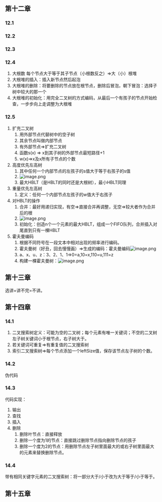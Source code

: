 ## 第十二章
### 12.1
### 12.2
### 12.3
### 12.4
1. 大根数 每个节点大于等于其子节点（小根数反之）=>大（小）根堆
2. 大根堆的插入：插入新节点然后起泡
3. 大根堆的删除：将要删除的节点放在根节点，删除后冒泡，朝下冒泡：选择子树中较大的那一个
4. 大根堆的初始化：用完全二叉树的方式编码，从最后一个有孩子的节点开始检查，一步步向上走调整为大根堆
### 12.5
1. 扩充二叉树
	1. 用外部节点代替树中的空子树
	2. 其余节点叫做内部节点
	3. 有外部节点=>扩充二叉树
	4. 函数s(x) => x到其子树的外部节点最短路径+1
	5. w(x)=>x及x所有子节点的个数
2. 高度优先左高树
	1. 其中任何一个内部节点的左孩子的s值大于等于右孩子的s值
	2. ![image.png](https://tva1.sinaimg.cn/large/006xYMUYly1h7yvgvh7o4j30ma03kdh1.jpg)
	3. 最大HBLT（是HBLT的同时还是大根树），最小HBLT同理
3. 重量优先左高树
	1. 定义：任何一个内部节点左孩子的w值大于右孩子
4. 对HBLT的操作
	1. 合并：最好用递归实现，有空=>直接合并再调整，无空=>较大者作为合并后的根
	2. ![image.png](https://tva1.sinaimg.cn/large/006xYMUYly1h7yweqi59kj30oe0ht782.jpg)
	3. 初始化：创造n个一个元素的最大HBLT，组成一个FIFO队列，合并插入对尾直到只有一棵HBLT
5. 霍夫曼编码
	1. 根据不同符号在一段文本中相对出现的频率进行编码。
	2. 霍夫曼树（好丑，回去慢慢画）=>生成的编码：霍夫曼编码![image.png](https://tva1.sinaimg.cn/large/006xYMUYly1h7ywxf1hc1j306o08lmxx.jpg)
	3. a、x、u、z：3、2、1、1=>0=a,10=x,110=u,111=z
	4. 构建一棵霍夫曼树：![image.png](https://tva1.sinaimg.cn/large/006xYMUYly1h7yx3uhptzj30fn0do76r.jpg)


## 第十三章
选讲+讲不完=不讲。

## 第十四章
### 14.1
1. 二叉搜索树定义：可能为空的二叉树；每个元素有唯一关键词；不空的二叉树左子树关键词小于根节点，右子树大于。
2. 若关键词可重复=>有重复值的二叉搜索树
3. 索引二叉搜索树=>每个节点添加一个leftSize值，保存该节点左子树的个数。
### 14.2
伪代码

### 14.3
代码实现：
1. 输出
2. 查找
3. 插入
4. 删除
	1. 删除叶节点：直接释放
	2. 删除一个度为1的节点：直接跳过删除节点指向删除节点的孩子
	3. 删除一个度为2的节点：用删除节点左子树里面最大的或右子树里面最大的元素来替换删除节点。

### 14.4
带有相同关键字元素的二叉搜索树：将一部分大于/小于改为大于等于/小于等于。

## 第十五章

<!--stackedit_data:
eyJoaXN0b3J5IjpbMTIzMDgwNjUzMCwtMzE5NTM2OTcsLTIxMj
Y0NzQwODIsLTE2ODQzODI2NTYsLTU4NzIyNDM2MSwyNjE5NDg0
MjEsLTE5MzgyNzUwNzUsLTY2NTU1Mzk1Ml19
-->